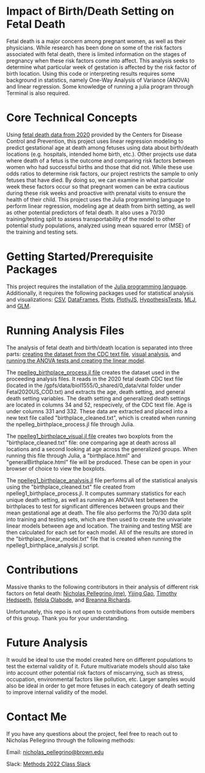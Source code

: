 # Impact of Birth/Death Setting on Fetal Death

Fetal death is a major concern among pregnant women, as well as their physicians. While research has been done on some of the risk factors associated with fetal death, there is limited information on the stages of pregnancy when these risk factors come into affect. This analysis seeks to determine what particular week of gestation is affected by the risk factor of birth location.
Using this code or interpreting results requires some background in statistics, namely One-Way Analysis of Variance (ANOVA) and linear regression. Some knowledge of running a julia program through Terminal is also required.

# Core Technical Concepts

Using [fetal death data from 2020](https://www.cdc.gov/nchs/data_access/vitalstatsonline.htm) provided by the Centers for Disease Control and Prevention, this project uses linear regression modeling to predict gestational age at death among fetuses using data about birth/death locations (e.g. hospitals, intended home birth, etc.). Other projects use data where death of a fetus is the outcome and comparing risk factors between women who had successful births and those that did not. While these use odds ratios to determine risk factors, our project restricts the sample to only fetuses that have died. By doing so, we can examine in what particular week these factors occur so that pregnant women can be extra cautious during these risk weeks and proactive with prenatal visits to ensure the health of their child.
This project uses the Julia programming language to perform linear regression, modeling age at death from birth setting, as well as other potential predictors of fetal death. It also uses a 70/30 training/testing split to assess transportability of the model to other potential study populations, analyzed using mean squared error (MSE) of the training and testing sets.

# Getting Started/Prerequisite Packages

This project requires the installation of the [Julia programming language](https://julialang.org/). Additionally, it requires the following packages used for statistical analysis and visualizations: [CSV](https://csv.juliadata.org/stable/), [DataFrames](https://dataframes.juliadata.org/stable/), [Plots](https://docs.juliaplots.org/stable/), [PlotlyJS](http://juliaplots.org/PlotlyJS.jl/stable/), [HypothesisTests](http://juliastats.org/HypothesisTests.jl/stable/), [MLJ](https://alan-turing-institute.github.io/MLJ.jl/dev/), and [GLM](https://juliastats.org/GLM.jl/v0.11/). 

# Running Analysis Files

The analysis of fetal death and birth/death location is separated into three parts: [creating the dataset from the CDC text file](https://github.com/methods2022/team10/blob/master/npelleg1_birthplace_process.jl), [visual analysis](https://github.com/methods2022/team10/blob/master/npelleg1_birthplace_visual.jl), and [running the ANOVA tests and creating the linear model](https://github.com/methods2022/team10/blob/master/npelleg1_birthplace_analysis.jl).

The [npelleg_birthplace_process.jl file](https://github.com/methods2022/team10/blob/master/npelleg1_birthplace_process.jl) creates the dataset used in the proceeding analysis files. It reads in the 2020 fetal death CDC text file (located in the /gpfs/data/biol1555/0_shared/0_data/vital folder under Fetal2020US_COD.txt) and extracts the age, death setting, and general death setting variables. The death setting and generalized death settings are located in columns 34 and 52, respecively, of the CDC text file. Age is under columns 331 and 332. These data are extracted and placed into a new text file called "birthplace_cleaned.txt", which is created when running the npelleg_birthplace_process.jl file through Julia.

The [npelleg1_birthplace_visual.jl file](https://github.com/methods2022/team10/blob/master/npelleg1_birthplace_visual.jl) creates two boxplots from the "birthplace_cleaned.txt" file: one comparing age at death across all locations and a second looking at age across the generalized groups. When running this file through Julia, a "birthplace.html" and "generalBirthplace.html" file will be produced. These can be open in your browser of choice to view the boxplots.

The [npelleg1_birthplace_analysis.jl](https://github.com/methods2022/team10/blob/master/npelleg1_birthplace_analysis.jl) file performs all of the statistical analysis using the "birthplace_cleaned.txt" file created from npelleg1_birthplace_process.jl. It computes summary statistics for each unique death setting, as well as running an ANOVA test between the birthplaces to test for significant differences between groups and their mean gestational age at death. The file also performs the 70/30 data split into training and testing sets, which are then used to create the univariate linear models between age and location. The training and testing MSE are then calculated for each set for each model. All of the results are stored in the "birthplace_linear_model.txt" file that is created when running the npelleg1_birthplace_analysis.jl script.

# Contributions

Massive thanks to the following contributors in their analysis of different risk factors on fetal death: [Nicholas Pellegrino (me)](https://github.com/nicholaspellegrino1), [Yijing Gao](https://github.com/Yijinggao), [Timothy Hedspeth](https://github.com/timhedspeth), [Ifelola Olabode](https://github.com/iolabode), and [Breanna Richards](https://github.com/brichards21).

Unfortunately, this repo is not open to contributions from outside members of this group. Thank you for your understanding.

# Future Analysis

It would be ideal to use the model created here on different populations to test the external validity of it. Future multivariate models should also take into account other potential risk factors of miscarrying, such as stress, occupation, environmental factors like pollution, etc. Larger samples would also be ideal in order to get more fetuses in each category of death setting to improve internal validity of the model.

# Contact Me

If you have any questions about the project, feel free to reach out to Nicholas Pellegrino through the following methods:

Email: nicholas_pellegrino@brown.edu

Slack: [Methods 2022 Class Slack](https://app.slack.com/client/T030BQB48U8/C02UMDTB0B1)
